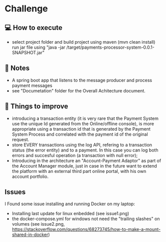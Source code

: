 # Challenge

## :computer: How to execute

 * select project folder and build project using maven (mvn clean install)
   run jar file using "java -jar /target/payments-processor-system-0.0.1-SNAPSHOT.jar" 

## :memo: Notes

 * A spring boot app that listens to the message producer and process payment messages	
 * see "Documetation" folder for the Overall Achitecture document.
 
## :pushpin: Things to improve

 * introducing a transaction entity (it is very rare that the Payment System use the unique Id generated from the Online/offline console), is more appropriate using a transaction id that is generated by the Payment System Process and correlated with the payment id of the original request.
 * store EVERY transactions using the log API, refering to a transaction status (the error entity) and to a payment. In this case you can log both errors and succesful operation (a transaction with null error);
 * Introducing in the architecture an "Account-Payment Adaptor" as part of the Account Manager module, just in case in the future want to extend the platform with an external third part online portal, with his own account portfolio.

## Issues
 I Found some issue installing and running Docker on my laptop:
 * Installing last update for linux enbedded (see issue1.png)
 * the docker-compose.yml for windows not need the "trailing slashes" on volumes (see issue2.png, https://stackoverflow.com/questions/68273745/how-to-make-a-mount-shared-in-docker) 
